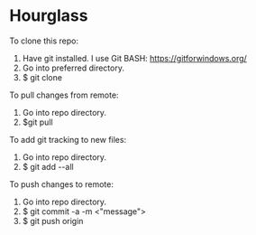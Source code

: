 # Hourglass

To clone this repo:

1. Have git installed. I use Git BASH: https://gitforwindows.org/
2. Go into preferred directory. 
3. $ git clone <URL>

To pull changes from remote:

1. Go into repo directory.
2. $git pull

To add git tracking to new files:

1. Go into repo directory.
2. $ git add --all

To push changes to remote:

1. Go into repo directory.
2. $ git commit -a -m <"message">
3. $ git push origin <branch>

